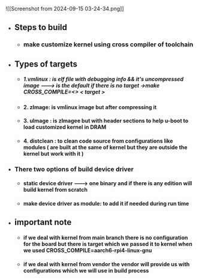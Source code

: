![[Screenshot from 2024-09-15 03-24-34.png]]
- ## Steps to build 
     - ### make customize kernel  using cross compiler of toolchain  
- ## Types of targets
    - ##### 1.vmlinux : is elf file  with debugging info && it's uncompressed image  ---> is the default if there is no target   ->make CROSS_COMPILE=<>  <     target  >
    - #### 2. zImage: is vmlinux image but after  compressing it 
    - #### 3. uImage : is zImagee but with header sections to help u-boot to load customized kernel in DRAM 
    - #### 4. distclean : to clean code source from configurations like modules  ( are built at the same of kernel but they are outside the kernel but work with it )
- ### There two options of build device driver 
    - #### static device driver ---> one binary and if there is any edition will build kernel from scratch 
    - #### make device driver  as module: to add it if needed during run time
- ## important note   
	- #### if we deal with kernel from main branch  there is no configuration for the  board   but there is target which we passed it to kernel when we used CROSS_COMPILE=aarch6-rpi4-linux-gnu
	- #### if we deal with kernel from vendor  the vendor will provide   us with configurations which we will use in build process
    